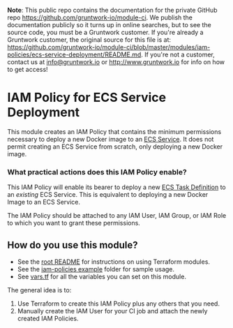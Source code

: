 **Note**: This public repo contains the documentation for the private GitHub repo <https://github.com/gruntwork-io/module-ci>.
We publish the documentation publicly so it turns up in online searches, but to see the source code, you must be a Gruntwork customer.
If you're already a Gruntwork customer, the original source for this file is at: <https://github.com/gruntwork-io/module-ci/blob/master/modules/iam-policies/ecs-service-deployment/README.md>.
If you're not a customer, contact us at <info@gruntwork.io> or <http://www.gruntwork.io> for info on how to get access!

# IAM Policy for ECS Service Deployment
 
This module creates an IAM Policy that contains the minimum permissions necessary to deploy a new Docker image to an [ECS
Service](http://docs.aws.amazon.com/AmazonECS/latest/developerguide/ecs_services.html). It does not permit creating an 
ECS Service from scratch, only deploying a new Docker image. 

### What practical actions does this IAM Policy enable?

This IAM Policy will enable its bearer to deploy a new [ECS Task Definition](http://docs.aws.amazon.com/AmazonECS/latest/developerguide/task_defintions.html) 
to an _existing_ ECS Service. This is equivalent to deploying a new Docker Image to an ECS Service. 

The IAM Policy should be attached to any IAM User, IAM Group, or IAM Role to which you want to grant these permissions.

## How do you use this module?

* See the [root README](/README.md) for instructions on using Terraform modules.
* See the [iam-policies example](/examples/iam-policies) folder for sample usage.
* See [vars.tf](./vars.tf) for all the variables you can set on this module.

The general idea is to:

1. Use Terraform to create this IAM Policy plus any others that you need.
2. Manually create the IAM User for your CI job and attach the newly created IAM Policies. 
